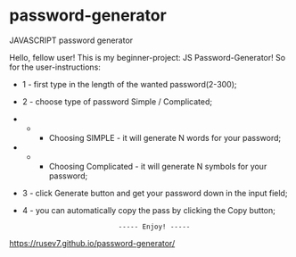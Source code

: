 # password-generator
JAVASCRIPT password generator

Hello, fellow user! This is my beginner-project: JS Password-Generator!
So for the user-instructions:
  - 1 - first type in the length of the wanted password(2-300);
  - 2 - choose type of password Simple / Complicated;
  - - - Choosing SIMPLE - it will generate N words for your password;
  - - - Choosing Complicated - it will generate N symbols for your password;
  - 3 - click Generate button and get your password down in the input field;
  - 4 - you can automatically copy the pass by clicking the Copy button;
  
                                ----- Enjoy! -----
  
https://rusev7.github.io/password-generator/
